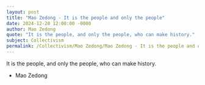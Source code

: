 ```yaml
---
layout: post
title: "Mao Zedong - It is the people and only the people"
date: 2024-12-28 12:00:00 -0000
author: Mao Zedong
quote: "It is the people, and only the people, who can make history."
subject: Collectivism
permalink: /Collectivism/Mao Zedong/Mao Zedong - It is the people and only the people
---
```


It is the people, and only the people, who can make history.

- Mao Zedong
